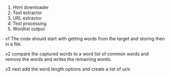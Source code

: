 1. Html downloader
2. Text extractor
3. URL extractor 
4. Text processing
5. Wordlist output


v1
The code should start with getting  words from the target and storing then in a file.


v2 
compare the captured words to a word list of common words and remove the words and writes the remaining words.

v3 
next add the word length options and create a list of urls 
